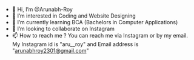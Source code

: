 - 👋 Hi, I’m @Arunabh-Roy
- 👀 I’m interested in Coding and Website Designing 
- 🌱 I’m currently learning BCA (Bachelors in Computer Applications)
- 💞️ I’m looking to collaborate on Instagram
- 📫 How to reach me ? You can reach me via Instagram or by my email. My Instagram id is "aru__roy" and Email address is "arunabhroy2301@gmail.com"

<!---
Arunabh-Roy/Arunabh-Roy is a ✨ special ✨ repository because its `README.md` (this file) appears on your GitHub profile.
You can click the Preview link to take a look at your changes.
--->
